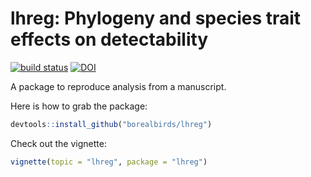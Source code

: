 # lhreg: Phylogeny and species trait effects on detectability

[![build status](https://travis-ci.org/borealbirds/lhreg.svg?branch=master)](https://travis-ci.org/borealbirds/lhreg)
[![DOI](https://zenodo.org/badge/90998177.svg)](https://zenodo.org/badge/latestdoi/90998177)

A package to reproduce analysis from a manuscript.

Here is how to grab the package:

```R
devtools::install_github("borealbirds/lhreg")
```

Check out the vignette:

```R
vignette(topic = "lhreg", package = "lhreg")
```
